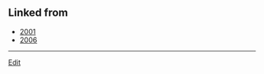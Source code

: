 ## Linked from

* [2001](2001.md)
* [2006](2006.md)


----
[Edit](https://github.com/vitroid/vitroid.github.io/edit/master/MD/備忘.md)
